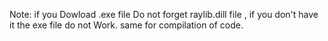 Note: if you Dowload .exe file Do not forget raylib.dill file ,
if you don't have it the exe file do not Work.
same for compilation of code.
